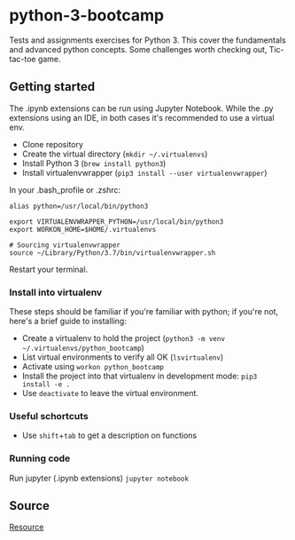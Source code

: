 # python-3-bootcamp

Tests and assignments exercises for Python 3. This cover the fundamentals and advanced python concepts. Some challenges worth checking out, Tic-tac-toe game.  

## Getting started

The .ipynb extensions can be run using Jupyter Notebook. While the .py extensions using an IDE, in both cases it's recommended to use a virtual env. 

- Clone repository
- Create the virtual directory (`mkdir ~/.virtualenvs`)
- Install Python 3 (`brew install python3`)
- Install virtualenvwrapper (`pip3 install --user virtualenvwrapper`)

In your .bash_profile or .zshrc:

```
alias python=/usr/local/bin/python3

export VIRTUALENVWRAPPER_PYTHON=/usr/local/bin/python3
export WORKON_HOME=$HOME/.virtualenvs

# Sourcing virtualenvwrapper
source ~/Library/Python/3.7/bin/virtualenvwrapper.sh
```

Restart your terminal.

### Install into virtualenv
These steps should be familiar if you're familiar with python; if you're not, here's a brief guide to installing:

- Create a virtualenv to hold the project (`python3 -m venv ~/.virtualenvs/python_bootcamp`)
- List virtual environments to verify all OK (`lsvirtualenv`)
- Activate using `workon python_bootcamp`
- Install the project into that virtualenv in development mode: `pip3 install -e .`
- Use `deactivate` to leave the virtual environment.

### Useful schortcuts
- Use `shift`+`tab` to get a description on functions

### Running code
Run jupyter (.ipynb extensions)
```jupyter notebook```


## Source

[Resource](https://www.udemy.com/complete-python-bootcamp)
